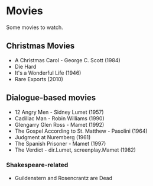 # Movies

Some movies to watch.

## Christmas Movies

- A Christmas Carol - George C. Scott (1984)
- Die Hard
- It's a Wonderful Life (1946)
- Rare Exports (2010)

## Dialogue-based movies

- 12 Angry Men - Sidney Lumet (1957)
- Cadillac Man - Robin Williams (1990)
- Glengarry Glen Ross - Mamet (1992)
- The Gospel According to St. Matthew - Pasolini (1964)
- Judgment at Nuremberg (1961)
- The Spanish Prisoner - Mamet (1997)
- The Verdict - dir.Lumet, screenplay.Mamet (1982)

### Shakespeare-related

- Guildenstern and Rosencrantz are Dead


